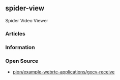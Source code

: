 ## spider-view
Spider Video Viewer




### Articles



### Information



### Open Source
- [pion/example-webrtc-applications/gocv-receive](https://github.com/pion/example-webrtc-applications/tree/master/gocv-receive)
